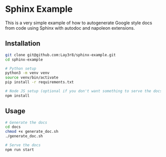 # Sphinx Example
This is a very simple example of how to autogenerate Google style docs from code using Sphinx with autodoc and napoleon extensions.

## Installation
```bash
git clone git@github.com:Lay3r8/sphinx-example.git
cd sphinx-example

# Python setup
python3 -m venv venv
source venv/bin/activate
pip install -r requirements.txt

# Node JS setup (optional if you don't want something to serve the docs)
npm install
```

## Usage
```bash
# Generate the docs
cd docs
chmod +x generate_doc.sh
./generate_doc.sh

# Serve the docs
npm run start
```
